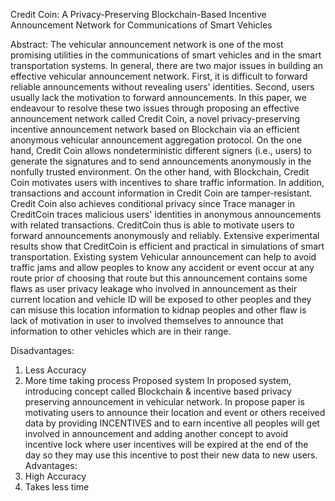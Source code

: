 Credit Coin: A Privacy-Preserving Blockchain-Based Incentive Announcement Network for Communications of Smart Vehicles

Abstract:
The vehicular announcement network is one of the most promising utilities in the communications of smart vehicles and in the smart transportation systems. In general, there are two major issues in building an effective vehicular announcement network. First, it is difficult to forward reliable announcements without revealing users' identities. Second, users usually lack the motivation to forward announcements. In this paper, we endeavour to resolve these two issues through proposing an effective announcement network called Credit Coin, a novel privacy-preserving incentive announcement network based on Blockchain via an efficient anonymous vehicular announcement aggregation protocol. On the one hand, Credit Coin allows nondeterministic different signers (i.e., users) to generate the signatures and to send announcements anonymously in the nonfully trusted environment. On the other hand, with Blockchain, Credit Coin motivates users with incentives to share traffic information. In addition, transactions and account information in Credit Coin are tamper-resistant. Credit Coin also achieves conditional privacy since Trace manager in CreditCoin traces malicious users' identities in anonymous announcements with related transactions. CreditCoin thus is able to motivate users to forward announcements anonymously and reliably. Extensive experimental results show that CreditCoin is efficient and practical in simulations of smart transportation.
Existing system
Vehicular announcement can help to avoid traffic jams and allow peoples to know any accident or event occur at any route prior of choosing that route but this announcement contains some flaws as user privacy leakage who involved in announcement as their current location and vehicle ID will be exposed to other peoples and they can misuse this location information to kidnap peoples and other flaw is lack of motivation in user to involved themselves to announce that information to other vehicles which are in their range.

Disadvantages:
1.	Less Accuracy
2.	More time taking process
Proposed system
In proposed system, introducing concept called Blockchain & incentive based privacy preserving announcement in vehicular network. In propose paper is motivating users to announce their location and event or others received data by providing INCENTIVES and to earn incentive all peoples will get involved in announcement and  adding another concept to avoid incentive lock where user incentives will be expired at the end of the day so they may use this incentive to post their new data to new users.
Advantages:
1.	High Accuracy
2.	Takes less time
